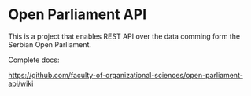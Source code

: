 Open Parliament API
=============================

This is a project that enables REST API over the data comming form the Serbian Open Parliament.

Complete docs:

https://github.com/faculty-of-organizational-sciences/open-parliament-api/wiki
